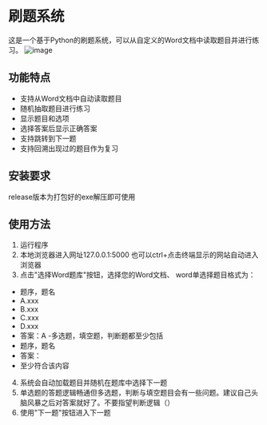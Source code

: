 # 刷题系统

这是一个基于Python的刷题系统，可以从自定义的Word文档中读取题目并进行练习。
![image](blob/main/show.pn)
## 功能特点

- 支持从Word文档中自动读取题目
- 随机抽取题目进行练习
- 显示题目和选项
- 选择答案后显示正确答案
- 支持跳转到下一题
- 支持回溯出现过的题目作为复习

## 安装要求
release版本为打包好的exe解压即可使用

## 使用方法
1. 运行程序
2. 本地浏览器进入网址127.0.0.1:5000
也可以ctrl+点击终端显示的网站自动进入浏览器
3. 点击"选择Word题库"按钮，选择您的Word文档、
word单选择题目格式为：
-   题序，题名
-   A.xxx
-   B.xxx
-   C.xxx
-   D.xxx
-   答案：A
-多选题，填空题，判断题都至少包括
-   题序，题名
-   答案：
-  至少符合该内容
4. 系统会自动加载题目并随机在题库中选择下一题
5. 单选题的答题逻辑畅通但多选题，判断与填空题目会有一些问题。建议自己头脑风暴之后对答案就好了。不要指望判断逻辑（）
6. 使用"下一题"按钮进入下一题

